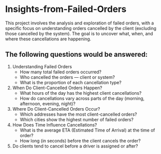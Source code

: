 # Insights-from-Failed-Orders
This project involves the analysis and exploration of failed orders, with a specific focus on understanding orders cancelled by the client (excluding those cancelled by the system). The goal is to uncover what, when, and where these cancellations are happening.
## The following questions would be answered:
1. Understanding Failed Orders
    - How many total failed orders occurred?
    - Who cancelled the orders — client or system?
    - What is the proportion of each cancellation type?
2.  When Do Client-Cancelled Orders Happen?
    - What hours of the day has the highest client cancellations?
    - How do cancellations vary across parts of the day (morning, afternoon, evening, night)?
3. Where Do Client-Cancelled Orders Occur?
    - Which addresses have the most client-cancelled orders?
    - Which cities show the highest number of failed orders?
4. How Does Time Influence Cancellations?
    - What is the average ETA (Estimated Time of Arrival) at the time of order?
    - How long (in seconds) before the client cancels the order?
5. Do clients tend to cancel before a driver is assigned or after?
